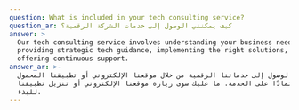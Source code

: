 ```yaml
---
question: What is included in your tech consulting service?
question_ar: كيف يمكنني الوصول إلى خدمات الشركة الرقمية؟
answer: >
  Our tech consulting service involves understanding your business needs,
  providing strategic tech guidance, implementing the right solutions, and
  offering continuous support.
answer_ar: >-
  يمكن الوصول إلى خدماتنا الرقمية من خلال موقعنا الإلكتروني أو تطبيقنا المحمول،
  اعتمادًا على الخدمة. ما عليك سوى زيارة موقعنا الإلكتروني أو تنزيل تطبيقنا
  للبدء.
---
```


